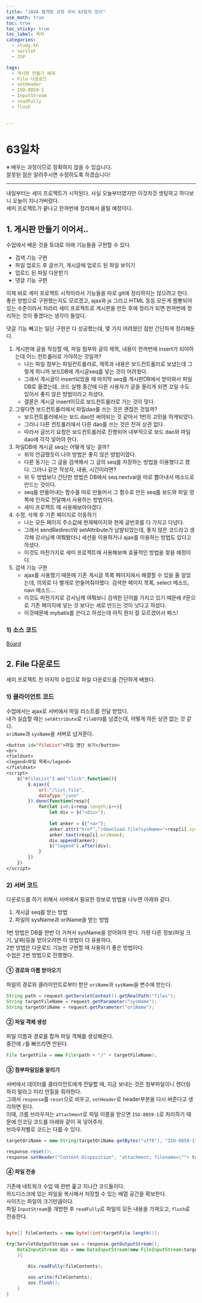 ```yaml
---
title: "JAVA 웹개발 과정 국비 63일차 정리"
use_math: true 
toc: true
toc_sticky: true
toc_label: 목차
categories:
  - study-kh
  - servlet
  - JSP

tags:
  - 게시판 만들기 예제
  - File 다운로드
  - setHeader
  - ISO-8859-1
  - InputStream
  - readFully
  - flush
  

---
```



# 63일차  
※ 배우는 과정이므로 정확하지 않을 수 있습니다.   
잘못된 점은 알려주시면 수정하도록 하겠습니다!  

- - -

내일부터는 세미 프로젝트가 시작된다. 사실 오늘부터였지만 이것저것 셋팅하고 하다보니 오늘이 지나가버렸다.  
세미 프로젝트가 끝나고 한꺼번에 정리해서 올릴 예정이다.  


## 1. 게시판 만들기 이어서..  

수업에서 배운 것을 토대로 아래 기능들을 구현할 수 있다.  

- 검색 기능 구현  
- 파일 업로드 후 글쓰기, 게시글에 업로드 된 파일 보이기  
- 업로드 된 파일 다운받기  
- 댓글 기능 구현  

이제 바로 세미 프로젝트 시작이라서 기능들을 따로 git에 정리하지는 않으려고 한다.  
좋은 방법으로 구현했는지도 모르겠고, ajax와 js 그리고 HTML 등등 모든게 짬뽕되어있는 수준이라서 차라리 세미 프로젝트로 게시판을 만든 후에 정리가 되면 한꺼번에 정리하는 것이 좋겠다는 생각이 들었다.  



댓글 기능 빼고는 일단 구현은 다 성공했는데, 몇 가지 어려웠던 점만 간단하게 정리해둔다.  

1. 게시판에 글을 작성할 때, 파일 첨부와 글의 제목, 내용이 한꺼번에 insert가 되야하는데 어느 컨트롤러로 가야하는 것일까?  
	- 나는 파일 첨부는 파일컨트롤러로, 제목과 내용은 보드컨트롤러로 보냈는데 그렇게 하니까 보드DB에 게시글seq를 넣는 것이 어려웠다.  
	- 그래서 게시글이 insert되었을 때 마지막 seq를 게시판DB에서 받아와서 파일DB로 옮겼는데, 코드 실행 중간에 다른 사용자가 글을 올리게 되면 꼬일 수도 있어서 좋지 않은 방법이라고 하셨다.  
	- 결론은 게시글 insert이므로 보드컨트롤러로 가는 것이 맞다.  
2. 그렇다면 보드컨트롤러에서 파일dao를 쓰는 것은 괜찮은 것일까?  
	- 보드컨트롤러에서는 보드 dao만 써야되는 것 같아서 1번의 고민을 하게되었다.  
	- 그러나 다른 컨트롤러에서 다른 dao를 쓰는 것은 전혀 상관 없다.  
	- 따라서 글쓰기 요청은 보드컨트롤러로 진행되어 내부적으로 보드 dao와 파일 dao에 각각 넣어야 한다.  
3. 파일DB에 게시글 seq는 어떻게 넣는 걸까?  
	- 위의 언급했듯이 나의 방법은 좋지 않은 방법이였다.  
	- 다른 동기는 그 글을 검색해서 그 글의 seq를 저장하는 방법을 이용했다고 했다. 그러나 같은 작성자, 내용, 시간이라면?  
	- 위 두 방법보다 간단한 방법은 DB에서 seq.nextval을 따로 뽑아내서 메소드로 만드는 것이다.  
	- seq를 만들어내는 함수를 따로 만들어서 그 함수로 만든 seq를 보드와 파일 양쪽에 인자로 전달해서 사용하는 방법이다.  
	- 세미 프로젝트 때 사용해보아야겠다.  
4. 수정, 삭제 후 기존 페이지로 이동하기  
	- 나는 모든 페이지 주소값에 현재페이지와 현재 글번호를 다 가지고 다녔다.  
	- 그래서 sendRedirect와 setAttribute가 남발되었는데, 좋지 않은 코드라고 생각해 강사님께 여쭤봤더니 세션을 이용하거나 ajax를 이용하는 방법도 있다고 하셨다.  
	- 이것도 마찬가지로 세미 프로젝트때 사용해보며 효율적인 방법을 찾을 예정이다.  
5. 검색 기능 구현  
	- ajax를 사용했기 때문에 기존 게시글 목록 페이지에서 해결할 수 있을 줄 알았는데, 의외로 다 별개로 만들어줘야했다. 검색한 페이지 목록, select 메소드, navi 메소드...  
	- 이것도 마찬가지로 강사님께 여쭤보니 검색한 단어를 가지고 있기 때문에 if문으로 기존 페이지에 넣는 것 보다는 새로 만드는 것이 낫다고 하셨다.  
	- 이것때문에 mybatis를 쓴다고 하셨는데 아직 뭔지 잘 모르겠어서 패스!  


### 1) 소스 코드  

[Board](https://github.com/kkongkeozzang/TIL/tree/master/Board)


## 2. File 다운로드  

세미 프로젝트 전 마지막 수업으로 파일 다운로드를 간단하게 배웠다.  

### 1) 클라이언트 코드  

수업에서는 ajax로 서버에서 파일 리스트를 전달 받았다.  
내가 실습할 때는 `setAttribute`로 `fileDTO`를 넘겼는데, 어떻게 하든 상관 없는 것 같다.  
`oriName`과 `sysName`을 서버로 넘겨준다.  

```jsp
<button id="fileList">파일 명단 보기</button>
<br>
<fieldset>
<legend>파일 목록</legend>
</fieldset>
<script>
	$("#fileList").on("click",function(){
		$.ajax({
			url:"/list.file",
			dataType:"json"
		}).done(function(resp){
			for(let i=0;i<resp.length;i++){
				let div = $("<div>");
				
				let anker = $("<a>");
				anker.attr("href","/download.file?sysName="+resp[i].sysName+"&oriName="+resp[i].oriName);
				anker.text(resp[i].oriName);
				div.append(anker);
				$("legend").after(div);
			}
		})
	})
</script>
```

### 2) 서버 코드   

다운로드를 하기 위해서 서버에서 필요한 정보로 방법을 나누면 아래와 같다.  

1. 게시글 seq를 받는 방법  
2. 파일의 sysName과 oriName을 받는 방법  

1번 방법은 DB를 한번 더 거쳐서 sysName을 얻어와야 한다. 가령 다른 정보(파일 크기, 날짜)등을 받아오려면 이 방법이 더 유용하다.  
2번 방법은 다운로드 기능만 구현할 때 사용하기 좋은 방법이다.  
수업은 2번 방법으로 진행했다.  


#### ① 경로와 이름 받아오기  

파일의 경로와 클라이언트로부터 받은 `oriName`과 `sysName`을 변수에 받는다.  

```java
String path = request.getServletContext().getRealPath("files");
String targetFileName = request.getParameter("sysName");
String targetOriName = request.getParameter("oriName");
```

#### ② 파일 객체 생성  

파일 이름과 경로를 합쳐 파일 객체를 생성해준다.  
중간에 `/`를 빠뜨리면 안된다.  

```java
File targetFile = new File(path + "/" + targetFileName);
```

#### ③ 첨부파일임을 알리기  

서버에서 데이터를 클라이언트에게 전달할 때, 지금 보내는 것은 첨부파일이니 렌더링 하지 말라고 미리 언질을 줘야한다.  
그래서 `response`를 `reset`으로 비우고, `setHeader`로 header부분을 다시 써준다고 생각하면 된다.  
이때, 크롬 브라우저는 `attachment`로 파일 이름을 받으면 `ISO-8859-1`로 처리하기 때문에 인코딩 코드를 아래와 같이 꼭 넣어주자.  
브라우저별로 코드는 다를 수 있다.  

```java
targetOriName = new String(targetOriName.getBytes("utf8"), "ISO-8859-1");

response.reset();
response.setHeader("Content-Disposition", "attachment; filename=\""+ targetOriName +"\"");
```

#### ④ 파일 전송  

기존에 네트워크 수업 때 한번 훑고 지나간 코드들이다.  
하드디스크에 있는 파일을 복사해서 저장할 수 있는 배열 공간을 확보한다.  
사이즈는 파일의 크기만큼이다.  
파일 `InputStream`을 개방한 후 `readFully`로 파일의 모든 내용을 가져오고, `flush`로 전송한다.  


```java	

byte[] fileContents = new byte[(int)targetFile.length()];

try(ServletOutputStream sos = response.getOutputStream();
	DataInputStream dis = new DataInputStream(new FileInputStream(targetFile));
	){

		dis.readFully(fileContents);
		
		sos.write(fileContents);
		sos.flush();
	}
}
```







